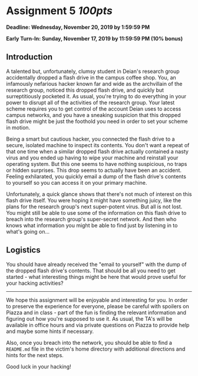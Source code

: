 # Assignment 5 *100pts*

**Deadline: Wednesday, November 20, 2019 by 1:59:59 PM**

**Early Turn-In: Sunday, November 17, 2019 by 11:59:59 PM (10% bonus)**

## Introduction

A talented but, unfortunately, clumsy student in Deian's research group accidentally dropped a flash drive in the campus coffee shop.  You, an infamously nefarious hacker known far and wide as the archvillain of the research group, noticed this dropped flash drive, and quickly but surreptitiously pocketed it.  As usual, you're trying to do everything in your power to disrupt all of the activities of the research group. Your latest scheme requires you to get control of the account Deian uses to access campus networks, and you have a sneaking suspicion that this dropped flash drive might be just the foothold you need in order to set your scheme in motion.

Being a smart but cautious hacker, you connected the flash drive to a secure, isolated machine to inspect its contents.  You don't want a repeat of that one time when a similar dropped flash drive actually contained a nasty virus and you ended up having to wipe your machine and reinstall your operating system.  But this one seems to have nothing suspicious, no traps or hidden surprises.  This drop seems to actually have been an accident.  Feeling exhilarated, you quickly email a dump of the flash drive's contents to yourself so you can access it on your primary machine.

Unfortunately, a quick glance shows that there's not much of interest on this flash drive itself.  You were hoping it might have something juicy, like the plans for the research group's next super-potent virus.  But all is not lost.  You might still be able to use some of the information on this flash drive to breach into the research group's super-secret network.  And then who knows what information you might be able to find just by listening in to what's going on...

## Logistics

You should have already received the "email to yourself" with the dump of the dropped flash drive's contents.  That should be all you need to get started - what interesting things might be here that would prove useful for your hacking activities?

---

We hope this assignment will be enjoyable and interesting for you.  In order to preserve the experience for everyone, please be careful with spoilers on Piazza and in class - part of the fun is finding the relevant information and figuring out how you're supposed to use it.  As usual, the TA's will be available in office hours and via private questions on Piazza to provide help and maybe some hints if necessary.

Also, once you breach into the network, you should be able to find a `README.md` file in the victim's home directory with additional directions and hints for the next steps.

Good luck in your hacking!
